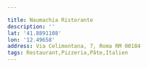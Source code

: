 ```yaml
---

title: Naumachia Ristorante
description: ''
lat: '41.8891108'
lon: '12.49658'
address: Via Celimontana, 7, Roma RM 00184
tags: Restaurant,Pizzeria,Pâte,Italien
---
```

